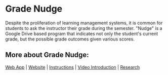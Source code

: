 # Grade Nudge

Despite the proliferation of learning management systems, it is common for students to ask the instructor their grade during the semester. "Nudge" is a Google Drive based program that indicates not only the student's current grade, but the possible grade outcomes given various scores.

## More about Grade Nudge:

[Web App](https://script.google.com/macros/s/AKfycbyEJu8sj_2CFcqcQw13qcre65ze-sv4IiKapNrebHVfOYv4gBP_rayt7AFMZwDfsuBP/exec) | [Website](https://bensresearch.com/nudge/) | [Instructions](http://downloads.bensresearch.com/nudge.pdf) | [Video Introduction](https://vimeo.com/914388260) | [Research](https://doi.org/10.1080/00220485.2017.1397570) 
